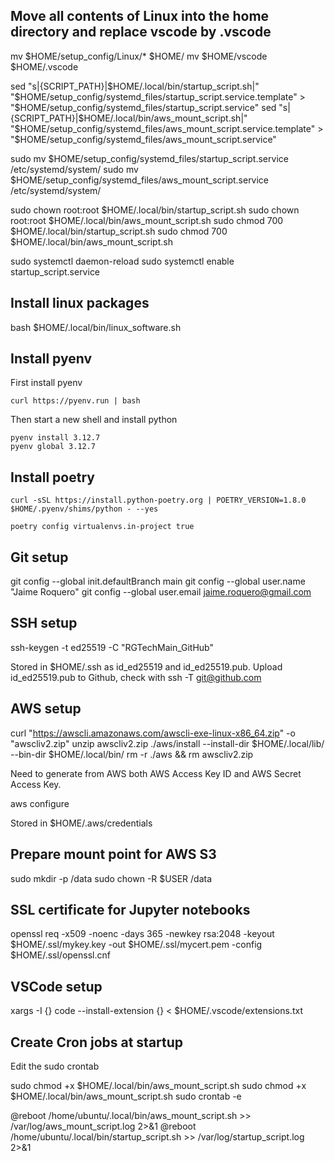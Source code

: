 ## Move all contents of Linux into the home directory and replace vscode by .vscode

mv $HOME/setup_config/Linux/\* $HOME/
mv $HOME/vscode $HOME/.vscode

sed "s|{SCRIPT_PATH}|$HOME/.local/bin/startup_script.sh|" "$HOME/setup_config/systemd_files/startup_script.service.template" > "$HOME/setup_config/systemd_files/startup_script.service"
sed "s|{SCRIPT_PATH}|$HOME/.local/bin/aws_mount_script.sh|" "$HOME/setup_config/systemd_files/aws_mount_script.service.template" > "$HOME/setup_config/systemd_files/aws_mount_script.service"

sudo mv $HOME/setup_config/systemd_files/startup_script.service /etc/systemd/system/
sudo mv $HOME/setup_config/systemd_files/aws_mount_script.service /etc/systemd/system/

sudo chown root:root $HOME/.local/bin/startup_script.sh
sudo chown root:root $HOME/.local/bin/aws_mount_script.sh
sudo chmod 700 $HOME/.local/bin/startup_script.sh
sudo chmod 700 $HOME/.local/bin/aws_mount_script.sh

sudo systemctl daemon-reload
sudo systemctl enable startup_script.service

## Install linux packages

bash $HOME/.local/bin/linux_software.sh

## Install pyenv

First install pyenv

```
curl https://pyenv.run | bash
```

Then start a new shell and install python

```
pyenv install 3.12.7
pyenv global 3.12.7
```

## Install poetry

```
curl -sSL https://install.python-poetry.org | POETRY_VERSION=1.8.0 $HOME/.pyenv/shims/python - --yes

poetry config virtualenvs.in-project true
```

## Git setup

git config --global init.defaultBranch main
git config --global user.name "Jaime Roquero"
git config --global user.email jaime.roquero@gmail.com

## SSH setup

ssh-keygen -t ed25519 -C "RGTechMain_GitHub"

Stored in $HOME/.ssh as id_ed25519 and id_ed25519.pub.
Upload id_ed25519.pub to Github, check with ssh -T git@github.com

## AWS setup

curl "https://awscli.amazonaws.com/awscli-exe-linux-x86_64.zip" -o "awscliv2.zip"
unzip awscliv2.zip
./aws/install --install-dir $HOME/.local/lib/ --bin-dir $HOME/.local/bin/
rm -r ./aws && rm awscliv2.zip

Need to generate from AWS both AWS Access Key ID and AWS Secret Access Key.

aws configure

Stored in $HOME/.aws/credentials

## Prepare mount point for AWS S3

sudo mkdir -p /data
sudo chown -R $USER /data

## SSL certificate for Jupyter notebooks

openssl req -x509 -noenc -days 365 -newkey rsa:2048 -keyout $HOME/.ssl/mykey.key -out $HOME/.ssl/mycert.pem -config $HOME/.ssl/openssl.cnf

## VSCode setup

xargs -I {} code --install-extension {} < $HOME/.vscode/extensions.txt

## Create Cron jobs at startup

Edit the sudo crontab

sudo chmod +x $HOME/.local/bin/aws_mount_script.sh
sudo chmod +x $HOME/.local/bin/aws_mount_script.sh
sudo crontab -e

@reboot /home/ubuntu/.local/bin/aws_mount_script.sh >> /var/log/aws_mount_script.log 2>&1
@reboot /home/ubuntu/.local/bin/startup_script.sh >> /var/log/startup_script.log 2>&1
